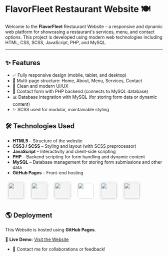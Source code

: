 # FlavorFleet Restaurant Website 🍽️

Welcome to the **FlavorFleet** Restaurant Website – a responsive and dynamic web platform for showcasing a restaurant's services, menu, and contact options. This project is developed using modern web technologies including HTML, CSS, SCSS, JavaScript, PHP, and MySQL.

---


## ✨ Features

  - ✅ Fully responsive design (mobile, tablet, and desktop)
  - 🧾 Multi-page structure: Home, About, Menu, Services, Contact
  - 🧠 Clean and modern UI/UX
  - 📨 Contact form with PHP backend (connects to MySQL database)
  - 📊 Database integration with MySQL (for storing form data or dynamic content)
  - ✨ SCSS used for modular, maintainable styling



## 🛠️ Technologies Used

- **HTML5** – Structure of the website
- **CSS3 / SCSS** – Styling and layout (with SCSS preprocessor)
- **JavaScript** – Interactivity and client-side scripting
- **PHP** – Backend scripting for form handling and dynamic content
- **MySQL** – Database management for storing form submissions and other data
- **GitHub Pages** – Front-end hosting
<p align="left">
   <img src="https://cdn.jsdelivr.net/gh/devicons/devicon/icons/html5/html5-original.svg" height="50" width="50" style="border-radius:10px; padding:5px; margin:5px; background:#f4f4f4"/>
  <img src="https://cdn.jsdelivr.net/gh/devicons/devicon/icons/css3/css3-original.svg" height="50" width="50" style="border-radius:10px; padding:5px; margin:5px; background:#f4f4f4"/>
  <img src="https://cdn.jsdelivr.net/gh/devicons/devicon/icons/sass/sass-original.svg" height="50" width="50" style="border-radius:10px; padding:5px; margin:5px; background:#f4f4f4"/>
  <img src="https://commons.wikimedia.org/wiki/Special:FilePath/Unofficial_JavaScript_logo_2.svg" height="50" width="50" style="border-radius:10px; padding:5px; margin:5px; background:#ffffff"/>
   <img src="https://cdn.jsdelivr.net/gh/devicons/devicon/icons/php/php-original.svg" height="50" width="50" style="border-radius:10px; padding:5px; margin:5px; background:#f4f4f4"/>
    <img src="https://cdn.jsdelivr.net/gh/devicons/devicon/icons/mysql/mysql-original.svg" height="50" width="50" style="border-radius:10px; padding:5px; margin:5px; background:#f4f4f4"/>
</p>


## 🌎 Deployment

This Website is hosted using **GitHub Pages**.

🔗 **Live Demo**: [Visit the Website](https://kawyawarnasuriya.github.io/FlavorFleet-Website/)
- 📩 Contact me for collaborations or feedback!



